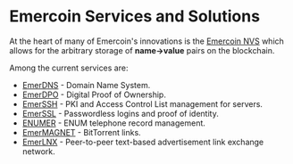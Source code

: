 # Emercoin Services and Solutions

At the heart of many of Emercoin's innovations is the [Emercoin NVS](/en/blockchain-services/emernvs.md) which allows for the arbitrary storage of **name->value** pairs on the blockchain.

Among the current services are:

-   [EmerDNS](/en/blockchain-services/emerdns/emerdns-introduction.md) - Domain Name System.
-   [EmerDPO](/en/blockchain-services/emerdpo/emerdpo-introduction.md) - Digital Proof of Ownership.
-   [EmerSSH](/en/blockchain-services/emerssh.md) - PKI and Access Control List management
    for servers.
-   [EmerSSL](/en/blockchain-services/emerssl/emerdpo-introduction.md) - Passwordless logins and proof
    of identity.
-   [ENUMER](/en/blockchain-services/enumer.md) - ENUM telephone record management.
-   [EmerMAGNET](/en/blockchain-services/emermagnet.md) - BitTorrent links.
-   [EmerLNX](/en/blockchain-services/emerlnx.md) - Peer-to-peer text-based advertisement
    link exchange network.

